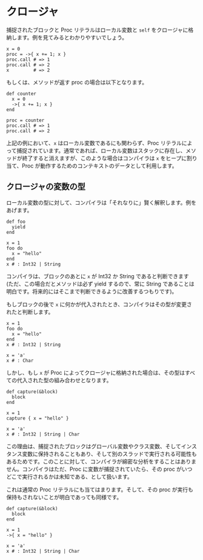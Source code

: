 # クロージャ

捕捉されたブロックと Proc リテラルはローカル変数と `self` をクロージャに格納します。例を見てみるとわかりやすいでしょう。

```crystal
x = 0
proc = ->{ x += 1; x }
proc.call # => 1
proc.call # => 2
x         # => 2
```

もしくは、メソッドが返す proc の場合は以下となります。

```crystal
def counter
  x = 0
  ->{ x += 1; x }
end

proc = counter
proc.call # => 1
proc.call # => 2
```

上記の例において、`x` はローカル変数であるにも関わらず、Proc リテラルによって捕捉されています。通常であれば、ローカル変数はスタックに存在し、メソッドが終了すると消えますが、このような場合はコンパイラは `x` をヒープに割り当て、Proc が動作するためのコンテキストのデータとして利用します。

## クロージャの変数の型

ローカル変数の型に対して、コンパイラは「それなりに」賢く解釈します。例をあげます。

```crystal
def foo
  yield
end

x = 1
foo do
  x = "hello"
end
x # : Int32 | String
```

コンパイラは、ブロックのあとに `x` が Int32 か String であると判断できます (ただ、この場合だとメソッドは必ず yield するので、常に String であることは明白です。将来的にはそこまで判断できるように改善するつもりです)。

もしブロックの後で `x` に何かが代入されたとき、コンパイラはその型が変更されたと判断します。

```crystal
x = 1
foo do
  x = "hello"
end
x # : Int32 | String

x = 'a'
x # : Char
```

しかし、もし `x` が Proc によってクロージャに格納された場合は、その型はすべての代入された型の組み合わせとなります。

```crystal
def capture(&block)
  block
end

x = 1
capture { x = "hello" }

x = 'a'
x # : Int32 | String | Char
```

この理由は、捕捉されたブロックはグローバル変数やクラス変数、そしてインスタンス変数に保持されることもあり、そして別のスラッドで実行される可能性もあるためです。このことに対して、コンパイラが綿密な分析をすることはありません。コンパイラはただ、Proc に変数が捕捉されていたら、その proc がいつどこで実行されるかは未知である、として扱います。

これは通常の Proc リテラルにも当てはまります。そして、その proc が実行も保持もされないことが明白であっても同様です。

```crystal
def capture(&block)
  block
end

x = 1
->{ x = "hello" }

x = 'a'
x # : Int32 | String | Char
```
